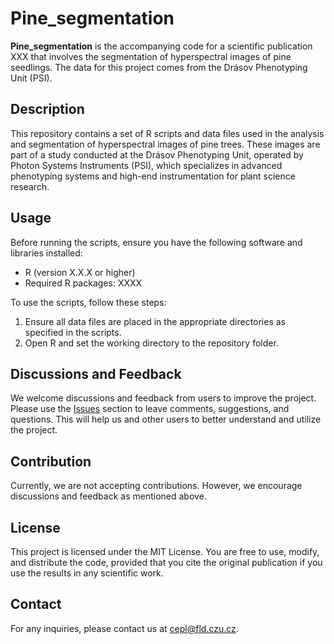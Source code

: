 # Pine_segmentation

**Pine_segmentation** is the accompanying code for a scientific publication XXX that involves the segmentation of hyperspectral images of pine seedlings. The data for this project comes from the Drásov Phenotyping Unit (PSI).

## Description

This repository contains a set of R scripts and data files used in the analysis and segmentation of hyperspectral images of pine trees. These images are part of a study conducted at the Drásov Phenotyping Unit, operated by Photon Systems Instruments (PSI), which specializes in advanced phenotyping systems and high-end instrumentation for plant science research.


## Usage
Before running the scripts, ensure you have the following software and libraries installed:

- R (version X.X.X or higher)
- Required R packages: XXXX

To use the scripts, follow these steps:

1. Ensure all data files are placed in the appropriate directories as specified in the scripts.
2. Open R and set the working directory to the repository folder.

## Discussions and Feedback

We welcome discussions and feedback from users to improve the project. Please use the [Issues](https://github.com/yourusername/Pine_segmentation/issues) section to leave comments, suggestions, and questions. This will help us and other users to better understand and utilize the project.

## Contribution

Currently, we are not accepting contributions. However, we encourage discussions and feedback as mentioned above.

## License

This project is licensed under the MIT License. You are free to use, modify, and distribute the code, provided that you cite the original publication if you use the results in any scientific work.

## Contact

For any inquiries, please contact us at cepl@fld.czu.cz.
